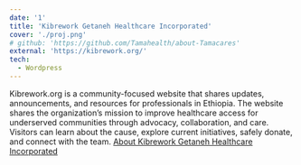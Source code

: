 ```yaml
---
date: '1'
title: 'Kibrework Getaneh Healthcare Incorporated'
cover: './proj.png'
# github: 'https://github.com/Tamahealth/about-Tamacares'
external: 'https://kibrework.org/'
tech:
  - Wordpress
---
```


Kibrework.org is a community-focused website that shares updates, announcements, and resources for professionals in Ethiopia. The website shares the organization’s mission to improve healthcare access for underserved communities through advocacy, collaboration, and care. Visitors can learn about the cause, explore current initiatives, safely donate, and connect with the team. [About Kibrework Getaneh Healthcare Incorporated](https://kibrework.org/about/)
